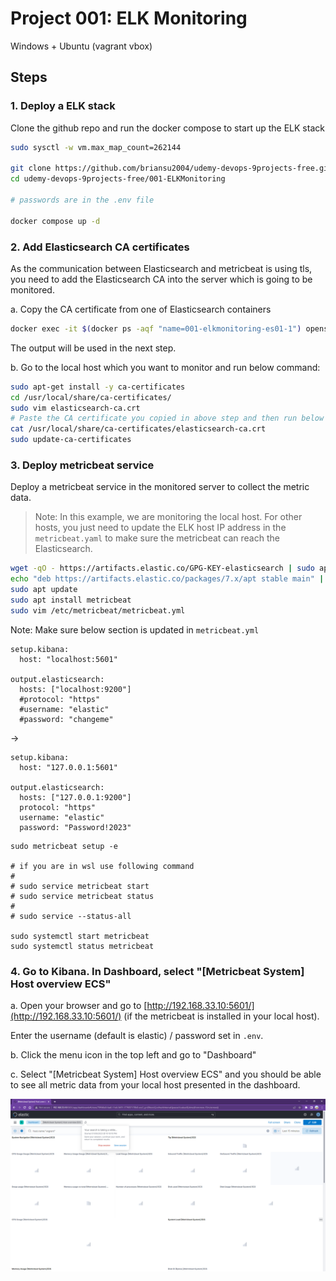 # Project 001: ELK Monitoring

Windows + Ubuntu (vagrant vbox)

## Steps

### 1. Deploy a ELK stack

Clone the github repo and run the docker compose to start up the ELK stack

```bash
sudo sysctl -w vm.max_map_count=262144

git clone https://github.com/briansu2004/udemy-devops-9projects-free.git
cd udemy-devops-9projects-free/001-ELKMonitoring

# passwords are in the .env file

docker compose up -d
```

### 2. Add Elasticsearch CA certificates

As the communication between Elasticsearch and metricbeat is using tls, you need to add the Elasticsearch CA into the server which is going to be monitored.

a. Copy the CA certificate from one of Elasticsearch containers

```bash
docker exec -it $(docker ps -aqf "name=001-elkmonitoring-es01-1") openssl x509 -fingerprint -sha256 -in /usr/share/elasticsearch/config/certs/ca/ca.crt
```

The output will be used in the next step.

b.  Go to the local host which you want to monitor and run below command:

```bash
sudo apt-get install -y ca-certificates
cd /usr/local/share/ca-certificates/
sudo vim elasticsearch-ca.crt
# Paste the CA certificate you copied in above step and then run below command to add it to the host
cat /usr/local/share/ca-certificates/elasticsearch-ca.crt
sudo update-ca-certificates
```

### 3. Deploy metricbeat service

Deploy a metricbeat service in the monitored server to collect the metric data.

> Note: In this example, we are monitoring the local host. For other hosts, you just need to update the ELK host IP address in the `metricbeat.yaml` to make sure the metricbeat can reach the Elasticsearch.

```bash
wget -qO - https://artifacts.elastic.co/GPG-KEY-elasticsearch | sudo apt-key add -
echo "deb https://artifacts.elastic.co/packages/7.x/apt stable main" | sudo tee -a /etc/apt/sources.list.d/elastic-7.x.list
sudo apt update
sudo apt install metricbeat
sudo vim /etc/metricbeat/metricbeat.yml

```

Note: Make sure below section is updated in `metricbeat.yml`

```dos
setup.kibana:
  host: "localhost:5601"

output.elasticsearch:
  hosts: ["localhost:9200"]
  #protocol: "https"
  #username: "elastic"
  #password: "changeme"
```

->

```dos
setup.kibana:
  host: "127.0.0.1:5601"

output.elasticsearch:
  hosts: ["127.0.0.1:9200"]
  protocol: "https"
  username: "elastic"
  password: "Password!2023"
```

```dos
sudo metricbeat setup -e

# if you are in wsl use following command
#
# sudo service metricbeat start
# sudo service metricbeat status
#
# sudo service --status-all

sudo systemctl start metricbeat
sudo systemctl status metricbeat
```

### 4. Go to Kibana. In Dashboard, select "[Metricbeat System] Host overview ECS"

a. Open your browser and go to [http://192.168.33.10:5601/](http://192.168.33.10:5601/) (if the metricbeat is installed in your local host).

Enter the username (default is elastic) / password set in `.env`.

b. Click the menu icon in the top left and go to "Dashboard"

c. Select "[Metricbeat System] Host overview ECS" and you should be able to see all metric data from your local host presented in the dashboard.

![1673320776011](image/02_Y_Windows_Ubuntu/1673320776011.png)
